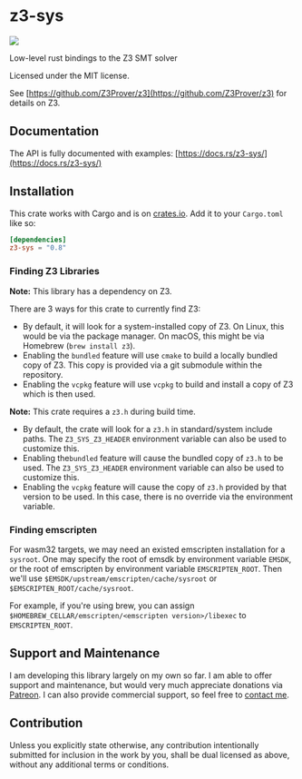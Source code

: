 # z3-sys

[![](https://img.shields.io/crates/v/z3-sys.svg)](https://crates.io/crates/z3-sys)

Low-level rust bindings to the Z3 SMT solver

Licensed under the MIT license.

See [https://github.com/Z3Prover/z3](https://github.com/Z3Prover/z3) for details on Z3.

## Documentation

The API is fully documented with examples:
[https://docs.rs/z3-sys/](https://docs.rs/z3-sys/)

## Installation

This crate works with Cargo and is on
[crates.io](https://crates.io/crates/z3-sys).
Add it to your `Cargo.toml` like so:

```toml
[dependencies]
z3-sys = "0.8"
```

### Finding Z3 Libraries

**Note:** This library has a dependency on Z3.

There are 3 ways for this crate to currently find Z3:

* By default, it will look for a system-installed copy of Z3.
  On Linux, this would be via the package manager. On macOS, this
  might be via Homebrew (`brew install z3`).
* Enabling the `bundled` feature will use `cmake` to build a
  locally bundled copy of Z3. This copy is provided via a git
  submodule within the repository.
* Enabling the `vcpkg` feature will use `vcpkg` to build and
  install a copy of Z3 which is then used.

**Note:** This crate requires a `z3.h` during build time.

* By default, the crate will look for a `z3.h` in standard/system
  include paths. The `Z3_SYS_Z3_HEADER` environment variable can
  also be used to customize this.
* Enabling the`bundled` feature will cause the bundled copy of `z3.h`
  to be used. The `Z3_SYS_Z3_HEADER` environment variable can also
  be used to customize this.
* Enabling the `vcpkg` feature will cause the copy of `z3.h` provided
  by that version to be used. In this case, there is no override
  via the environment variable.

### Finding emscripten

For wasm32 targets, we may need an existed emscripten installation for a `sysroot`.
One may specify the root of emsdk by environment variable `EMSDK`,
or the root of emscripten by environment variable `EMSCRIPTEN_ROOT`.
Then we'll use `$EMSDK/upstream/emscripten/cache/sysroot` or `$EMSCRIPTEN_ROOT/cache/sysroot`.

For example, if you're using brew, you can assign `$HOMEBREW_CELLAR/emscripten/<emscripten version>/libexec` to `EMSCRIPTEN_ROOT`.

## Support and Maintenance

I am developing this library largely on my own so far. I am able
to offer support and maintenance, but would very much appreciate
donations via [Patreon](https://patreon.com/endoli). I can also
provide commercial support, so feel free to
[contact me](mailto:bruce.mitchener@gmail.com).

## Contribution

Unless you explicitly state otherwise, any contribution
intentionally submitted for inclusion in the work by you,
shall be dual licensed as above, without any additional
terms or conditions.
